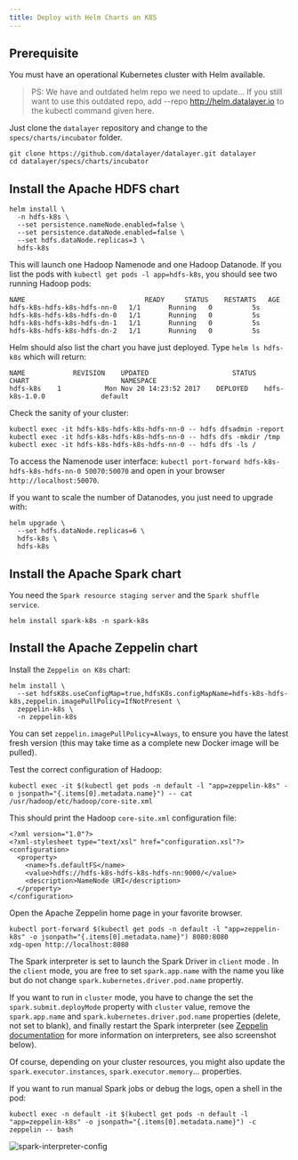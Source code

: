 ```yaml
---
title: Deploy with Helm Charts on K8S
---
```


## Prerequisite

You must have an operational Kubernetes cluster with Helm available.

> PS: We have and outdated helm repo we need to update...
> If you still want to use this outdated repo, add --repo http://helm.datalayer.io to the kubectl command given here.

Just clone the `datalayer` repository and change to the `specs/charts/incubator` folder.

```
git clone https://github.com/datalayer/datalayer.git datalayer
cd datalayer/specs/charts/incubator
```

## Install the Apache HDFS chart

```
helm install \
  -n hdfs-k8s \
  --set persistence.nameNode.enabled=false \
  --set persistence.dataNode.enabled=false \
  --set hdfs.dataNode.replicas=3 \
  hdfs-k8s
```

This will launch one Hadoop Namenode and one Hadoop Datanode. If you list the pods with `kubectl get pods -l app=hdfs-k8s`, you should see two running Hadoop pods:

```
NAME                              READY     STATUS    RESTARTS   AGE
hdfs-k8s-hdfs-k8s-hdfs-nn-0   1/1       Running   0          5s
hdfs-k8s-hdfs-k8s-hdfs-dn-0   1/1       Running   0          5s
hdfs-k8s-hdfs-k8s-hdfs-dn-1   1/1       Running   0          5s
hdfs-k8s-hdfs-k8s-hdfs-dn-2   1/1       Running   0          5s
```

Helm should also list the chart you have just deployed. Type `helm ls hdfs-k8s` which will return:

```
NAME         	REVISION	UPDATED                 	STATUS  	CHART                     	NAMESPACE
hdfs-k8s   	1       	Mon Nov 20 14:23:52 2017	DEPLOYED	hdfs-k8s-1.0.0          	default  
```

Check the sanity of your cluster:

```
kubectl exec -it hdfs-k8s-hdfs-k8s-hdfs-nn-0 -- hdfs dfsadmin -report
kubectl exec -it hdfs-k8s-hdfs-k8s-hdfs-nn-0 -- hdfs dfs -mkdir /tmp
kubectl exec -it hdfs-k8s-hdfs-k8s-hdfs-nn-0 -- hdfs dfs -ls /
```

To access the Namenode user interface: `kubectl port-forward hdfs-k8s-hdfs-k8s-hdfs-nn-0 50070:50070` and open in your browser `http://localhost:50070`.

If you want to scale the number of Datanodes, you just need to upgrade with:

```
helm upgrade \
  --set hdfs.dataNode.replicas=6 \
  hdfs-k8s \
  hdfs-k8s
```

## Install the Apache Spark chart

You need the `Spark resource staging server` and the `Spark shuffle service`.

```
helm install spark-k8s -n spark-k8s
```

## Install the Apache Zeppelin chart

Install the `Zeppelin on K8s` chart:

```
helm install \
  --set hdfsK8s.useConfigMap=true,hdfsK8s.configMapName=hdfs-k8s-hdfs-k8s,zeppelin.imagePullPolicy=IfNotPresent \
  zeppelin-k8s \
  -n zeppelin-k8s
```

You can set `zeppelin.imagePullPolicy=Always`, to ensure you have the latest fresh version (this may take time as a complete new Docker image will be pulled).

Test the correct configuration of Hadoop:

```
kubectl exec -it $(kubectl get pods -n default -l "app=zeppelin-k8s" -o jsonpath="{.items[0].metadata.name}") -- cat /usr/hadoop/etc/hadoop/core-site.xml
```

This should print the Hadoop `core-site.xml` configuration file:

```
<?xml version="1.0"?>
<?xml-stylesheet type="text/xsl" href="configuration.xsl"?>
<configuration>
  <property>
    <name>fs.defaultFS</name>
    <value>hdfs://hdfs-k8s-hdfs-k8s-hdfs-nn:9000/</value>
    <description>NameNode URI</description>
  </property>
</configuration>
```

Open the Apache Zeppelin home page in your favorite browser.

```
kubectl port-forward $(kubectl get pods -n default -l "app=zeppelin-k8s" -o jsonpath="{.items[0].metadata.name}") 8080:8080
xdg-open http://localhost:8080
```

The Spark interpreter is set to launch the Spark Driver in `client` mode . In the `client` mode, you are free to set `spark.app.name` with the name you like but do not change `spark.kubernetes.driver.pod.name` propertiy.

If you want to run in `cluster` mode, you have to change the set the `spark.submit.deployMode` property with `cluster` value, remove the `spark.app.name` and `spark.kubernetes.driver.pod.name` properties (delete, not set to blank), and finally restart the Spark interpreter (see [Zeppelin documentation](https://zeppelin.apache.org/docs/latest/manual/interpreters.html) for more information on interpreters, see also screenshot below).

Of course, depending on your cluster resources, you might also update the `spark.executor.instances`, `spark.executor.memory`... properties.

If you want to run manual Spark jobs or debug the logs, open a shell in the pod:

```
kubectl exec -n default -it $(kubectl get pods -n default -l "app=zeppelin-k8s" -o jsonpath="{.items[0].metadata.name}") -c zeppelin -- bash
```

![spark-interpreter-config](/images/docker/spark-interpreter-config.png "spark-interpreter-config")
